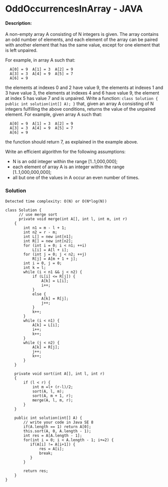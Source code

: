 #  OddOccurrencesInArray  - JAVA
#### Description:
A non-empty array A consisting of N integers is given. The array contains an odd number of elements, and each element of the array can be paired with another element that has the same value, except for one element that is left unpaired.

For example, in array A such that:
```
  A[0] = 9  A[1] = 3  A[2] = 9
  A[3] = 3  A[4] = 9  A[5] = 7
  A[6] = 9
```
the elements at indexes 0 and 2 have value 9,
the elements at indexes 1 and 3 have value 3,
the elements at indexes 4 and 6 have value 9,
the element at index 5 has value 7 and is unpaired.
Write a function:
`class Solution { public int solution(int[] A); }`
that, given an array A consisting of N integers fulfilling the above conditions, returns the value of the unpaired element.
For example, given array A such that:
```
  A[0] = 9  A[1] = 3  A[2] = 9
  A[3] = 3  A[4] = 9  A[5] = 7
  A[6] = 9
```
the function should return 7, as explained in the example above.

Write an efficient algorithm for the following assumptions:
  - N is an odd integer within the range [1..1,000,000];
  - each element of array A is an integer within the range [1..1,000,000,000];
  - all but one of the values in A occur an even number of times.

### Solution
`Detected time complexity: O(N) or O(N*log(N))`

```
class Solution {
      // use merge sort
      private void merge(int A[], int l, int m, int r)
    {
        int n1 = m - l + 1;
        int n2 = r - m;
        int L[] = new int[n1];
        int R[] = new int[n2];
        for (int i = 0; i < n1; ++i)
            L[i] = A[l + i];
        for (int j = 0; j < n2; ++j)
            R[j] = A[m + 1 + j];
        int i = 0, j = 0;
        int k = l;
        while (i < n1 && j < n2) {
            if (L[i] <= R[j]) {
                A[k] = L[i];
                i++;
            }
            else {
                A[k] = R[j];
                j++;
            }
            k++;
        }
        while (i < n1) {
            A[k] = L[i];
            i++;
            k++;
        }
        while (j < n2) {
            A[k] = R[j];
            j++;
            k++;
        }
    }

    private void sort(int A[], int l, int r)
    {
        if (l < r) {
            int m =l+ (r-l)/2;
            sort(A, l, m);
            sort(A, m + 1, r);
            merge(A, l, m, r);
        }
    }

    public int solution(int[] A) {
        // write your code in Java SE 8
        if(A.length == 1) return A[0];
        this.sort(A, 0, A.length - 1);
        int res = A[A.length - 1];
        for(int i = 0; i < A.length - 1; i+=2) {
           if(A[i] != A[i+1]) {
               res = A[i];
               break;
           } 
        }
           
        return res;
    }
}
```
